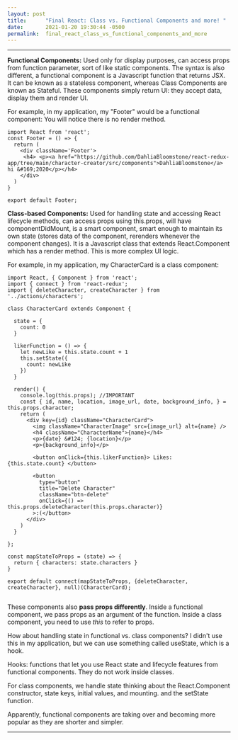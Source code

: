 ```yaml
---
layout: post
title:      "Final React: Class vs. Functional Components and more! "
date:       2021-01-20 19:30:44 -0500
permalink:  final_react_class_vs_functional_components_and_more
---
```


--------------------------------------------------------------------------------


**Functional Components:** Used only for display purposes, can access props from function parameter, sort of like static components. The syntax is also different, a functional component is a Javascript function that returns JSX. It can be known as a stateless component, whereas Class Components are known as Stateful. These components simply return UI: they accept data, display them and render UI.

For example, in my application, my "Footer" would be a functional component: You will notice there is no render method.

```
import React from 'react';
const Footer = () => {
  return (
    <div className='Footer'>
     <h4> <p><a href="https://github.com/DahliaBloomstone/react-redux-app/tree/main/character-creator/src/components">DahliaBloomstone</a> hi &#169;2020</p></h4>
    </div>
  )
}

export default Footer;

```


**Class-based Components:** Used for handling state and accessing React lifecycle methods, can access props using this.props, will have componentDidMount, is a smart component, smart enough to maintain its own state (stores data of the component, rerenders whenever the component changes). It is a Javascript class that extends React.Component which has a render method. This is more complex UI logic.

For example, in my application, my CharacterCard is a class component: 

```
import React, { Component } from 'react';
import { connect } from 'react-redux';
import { deleteCharacter, createCharacter } from '../actions/characters';

class CharacterCard extends Component {

  state = {
    count: 0
  }

  likerFunction = () => {
    let newLike = this.state.count + 1
    this.setState({
      count: newLike
    })
  }

  render() {
    console.log(this.props); //IMPORTANT 
    const { id, name, location, image_url, date, background_info, } = this.props.character;
    return ( 
      <div key={id} className="CharacterCard">
        <img className="CharacterImage" src={image_url} alt={name} />
        <h4 className="CharacterName">{name}</h4>
        <p>{date} &#124; {location}</p>
        <p>{background_info}</p>

        <button onClick={this.likerFunction}> Likes: {this.state.count} </button>

        <button
          type="button"
          title="Delete Character"
          className="btn-delete"
          onClick={() => this.props.deleteCharacter(this.props.character)}
        >:(</button>
      </div>
    )
  }

};

const mapStateToProps = (state) => {
  return { characters: state.characters }
}

export default connect(mapStateToProps, {deleteCharacter, createCharacter}, null)(CharacterCard);


```


These components also **pass props differently**. Inside a functional component, we pass props as an argument of the function. Inside a class component, you need to use *this* to refer to props.

How about handling state in functional vs. class components? I didn't use this in my application, but we can use something called useState, which is a hook. 

Hooks: functions that let you use React state and lifecycle features from functional components. They do not work inside classes. 

For class components, we handle state thinking about the React.Component constructor, state keys, initial values, and mounting. and the setState function.

Apparently, functional components are taking over and becoming more popular as they are shorter and simpler. 

--------------------------------------------------------------------------------





